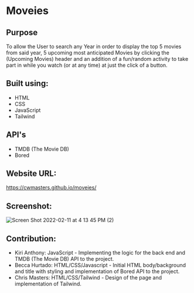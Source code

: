 # Moveies

## Purpose
To allow the User to search any Year in order to display the top 5 movies from said year, 5 upcoming most anticipated Movies by clicking the (Upcoming Movies) header and an addition of a fun/random activity to take part in while you watch (or at any time) at just the click of a button.

## Built using:
* HTML
* CSS
* JavaScript
* Tailwind 

## API's
* TMDB (The Movie DB)
* Bored

## Website URL:
https://cwmasters.github.io/moveies/

## Screenshot:
![Screen Shot 2022-02-11 at 4 13 45 PM (2)](https://user-images.githubusercontent.com/95546410/153683245-8826d898-dc65-4349-b193-f841b55f25cf.png)

## Contribution:
* Kiri Anthony: JavaScript - Implementing the logic for the back end and TMDB (The Movie DB) API to the project.
* Becca Hurtado: HTML/CSS/Javascript - Initial HTML body/background and title with styling and implementation of Bored API to the project.
* Chris Masters: HTML/CSS/Tailwind - Design of the page and implementation of Tailwind.

